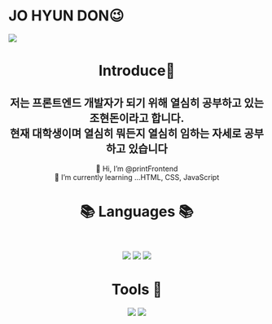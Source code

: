   # JO HYUN DON😉
<img src="https://capsule-render.vercel.app/api?type=waving&color=timeAuto&height=300&section=header&text=Donny%20Github&fontSize=50" />

<div align="center">
  <h1>Introduce🙌 </h1>
  <h2> 저는 프론트엔드 개발자가 되기 위해 열심히 공부하고 있는 조현돈이라고 합니다.</br>
    현재 대학생이며 열심히 뭐든지 열심히 임하는 자세로 공부하고 있습니다</h2>
  👋 Hi, I’m @printFrontend</br>
  🌱 I’m currently learning ...HTML, CSS, JavaScript


  <h1 align="center"><b>📚 Languages 📚</b></h1>
  </br>
  <p align="center">
  <img src="https://img.shields.io/badge/HTML-orange?style=flat&logo=HTML5&logoColor=E34F26"/>
  <img src="https://img.shields.io/badge/CSS-blue?style=flat&logo=CSS3&logoColor=1572B6"/>
  <img src="https://img.shields.io/badge/javascirpt-yellow?style=flat&logo=JavaScript&logoColor=F7DF1E"/>
  <p>
  
   <h1> Tools 🚀</h1>
  <img src="https://img.shields.io/badge/Git-red?style=flat&logo=Git&logoColor=F05032"/>
  <img src="https://img.shields.io/badge/Visual Studio-blue?style=flat&logo=Visual Studio&logoColor=C2D91"/>
  
